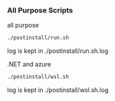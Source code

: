 ### All Purpose Scripts

all purpose
```bash
./postinstall/run.sh
```
log is kept in
./postinstall/run.sh.log

.NET and azure
```bash
./postinstall/wsl.sh
```
log is kept in
./postinstall/wsl.sh.log
